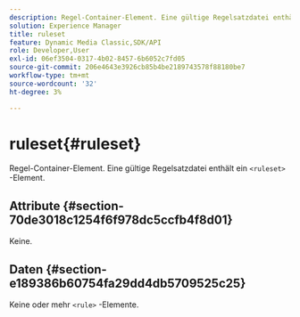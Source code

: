 ```yaml
---
description: Regel-Container-Element. Eine gültige Regelsatzdatei enthält ein <ruleSet> -Element.
solution: Experience Manager
title: ruleset
feature: Dynamic Media Classic,SDK/API
role: Developer,User
exl-id: 06ef3504-0317-4b02-8457-6b6052c7fd05
source-git-commit: 206e4643e3926cb85b4be2189743578f88180be7
workflow-type: tm+mt
source-wordcount: '32'
ht-degree: 3%

---
```


# ruleset{#ruleset}

Regel-Container-Element. Eine gültige Regelsatzdatei enthält ein `<ruleset>` -Element.

## Attribute {#section-70de3018c1254f6f978dc5ccfb4f8d01}

Keine.

## Daten {#section-e189386b60754fa29dd4db5709525c25}

Keine oder mehr `<rule>` -Elemente.
